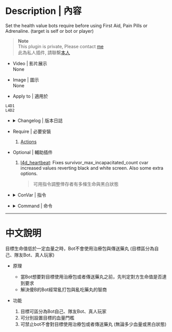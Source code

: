 # Description | 內容
Set the health value bots require before using First Aid, Pain Pills or Adrenaline. (target is self or bot or player)

> __Note__ <br/>
This plugin is private, Please contact [me](https://github.com/fbef0102/Game-Private_Plugin#私人插件列表-private-plugins-list)<br/>
此為私人插件, 請聯繫[本人](https://github.com/fbef0102/Game-Private_Plugin#私人插件列表-private-plugins-list)

* Video | 影片展示
<br/>None

* Image | 圖示
<br/>None

* Apply to | 適用於
```
L4D1
L4D2
```

* <details><summary>Changelog | 版本日誌</summary>

	* v2.2
		* Add Cvars to tell if Target is self or teammate bot or teammate real player

	* v2.1
		* [Original Post by SilverShot](https://forums.alliedmods.net/showthread.php?t=338889)
</details>

* Require | 必要安裝
	1. [Actions](https://forums.alliedmods.net/showthread.php?t=336374)

* Optional | 輔助插件
	1. [l4d_heartbeat](https://forums.alliedmods.net/showthread.php?p=2687274): Fixes survivor_max_incapacitated_count cvar increased values reverting black and white screen. Also some extra options.
		> 可用指令調整倖存者有多條生命與黑白狀態

* <details><summary>ConVar | 指令</summary>

	* cfg/sourcemod/l4d_bot_healing.cfg
	```php
	// 0=Ignored. 1=Only allowing healing when self is black and white
	l4d_bot_healing_die_first_self "0"

	// 0=Ignored. 1=Only allowing healing when target bot is black and white
	l4d_bot_healing_die_first_target_bot "1"

	// 0=Ignored. 1=Only allowing healing when target player is black and white
	l4d_bot_healing_die_first_target_player "1"

	// 0=Ignored. 1=Only allowing giving pills when self is black and white
	l4d_bot_healing_die_pills_self "0"

	// 0=Ignored. 1=Only allowing giving pills when target bot is black and white
	l4d_bot_healing_die_pills_target_bot "0"

	// 0=Ignored. 1=Only allowing giving pills when target player is black and white
	l4d_bot_healing_die_pills_target_player "0"

	// Allow bots to use First Aid when self health is below this value. (0=Prohibit)
	l4d_bot_healing_first_self "30.0"

	// Allow bots to use First Aid when target bot health is below this value. (0=Prohibit)
	l4d_bot_healing_first_target_bot "30.0"

	// Allow bots to use First Aid when target player health is below this value. (0=Prohibit)
	l4d_bot_healing_first_target_player "30.0"

	// Allow bots to use Pills or Adrenaline when self health is below this value. (0=Prohibit)
	l4d_bot_healing_pills_self "50.0"

	// Allow bots to use Pills or Adrenaline when target bot health is below this value. (0=Prohibit)
	l4d_bot_healing_pills_target_bot "50.0"

	// Allow bots to use Pills or Adrenaline when target player health is below this value. (0=Prohibit)
	l4d_bot_healing_pills_target_player "50.0"
	```
</details>

* <details><summary>Command | 命令</summary>

	* **Enable/Disable Bunny Hopping for client**
		```php
		sm_bhop
		```
</details>

- - - -
# 中文說明
目標生命值低於一定血量之時，Bot不會使用治療包與傳送藥丸 (目標區分為自己、隊友Bot、真人玩家)

* 原理
	* 當Bot想要對目標使用治療包或者傳送藥丸之前，先判定對方生命值是否達到要求
	* 解決傻B的Bot經常亂打包與亂吃藥丸的智商

* 功能
	1. 目標可區分為Bot自己、隊友Bot、真人玩家
	2. 可分別設置目標的血量門檻
	3. 可禁止bot不會對目標使用治療包或者傳送藥丸 (無論多少血量或黑白狀態)
